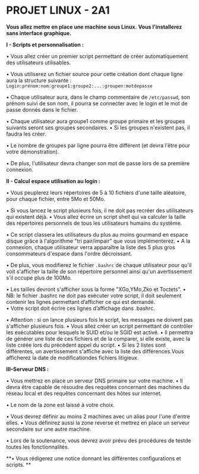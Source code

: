 # PROJET LINUX - 2A1

**Vous allez mettre en place une machine sous Linux.**
**Vous l'installerez sans interface graphique.**


**I - Scripts et personnalisation :**

• Vous  allez  créer  un  premier  script  permettant  de  créer automatiquement des utilisateurs utilisables.  

• Vous  utiliserez  un  fichier source  pour  cette  création dont  chaque  ligne  aura  la structure suivante :
`Login:prénom:nom:groupe1:groupe2:...:groupen:motdepasse`

• Chaque utilisateur aura, dans le champ commentaire de `/etc/passwd`, son prénom suivi de son nom, 
il pourra se connecter avec le login et le mot de passe donnés dans le fichier. 

• Chaque  utilisateur aura  groupe1  comme  groupe  primaire  et  les  groupes  suivants  seront  ses groupes  secondaires. 
• Si  les  groupes  n'existent  pas,  il  faudra  les  créer.  

• Le  nombre  de  groupes par ligne pourra être différent (et devra l'être pour votre démonstration).

• De plus, l'utilisateur devra changer son mot de passe lors de sa première connexion.

**II - Calcul espace utilisation au login :**

• Vous  peuplerez  leurs  répertoires  de  5  à  10  fichiers  d'une  taille  aléatoire,  pour  chaque  fichier, entre 5Mo et 50Mo.

• Si vous lancez le script plusieurs fois, il ne doit pas recréer des utilisateurs qui existent déjà.
• Vous  allez  écrire  un  script  shell  qui  va  calculer  la  taille  des  répertoires  personnels  de  tous  les utilisateurs humains du système.

• Ce  script  classera  les  utilisateurs  du  plus  au  moins  gourmand  en  espace  disque  grâce  à l'algorithme "tri pair/impair" que vous implémenterez.
• A la connexion, chaque utilisateur verra apparaître la liste des 5 plus gros consommateurs d'espace dans l'ordre décroissant.

• De plus, vous modifierez le fichier `.bashrc` de chaque utilisateur pour qu'il voit s'afficher la taille de son répertoire personnel ainsi qu'un avertissement s'il occupe plus de 100Mo.

• Les tailles devront s'afficher sous la forme "XGo,YMo,Zko et Toctets".
• NB:  le  fichier  .bashrc  ne  doit  pas exécuter  votre  script,  il  doit  seulement  contenir  les  lignes permettant  d’afficher  ce  qui  est  demandé.  
• Votre  script  doit  écrire  ces  lignes  d’affichage  dans .bashrc.

• Attention : si on lance plusieurs fois le script, les messages ne doivent pas s'afficher plusieurs fois.
• Vous  allez  créer  un  script permettant  de  contrôler  les  exécutables  pour  lesquels  le  SUID et/ou le SGID est activé. 
• Il permettra de générer une liste de ces fichiers et de la comparer, si elle existe, avec la liste créée lors du précédent appel du script.
• Si les 2 listes sont différentes, un avertissement s'affiche avec la liste des différences.Vous afficherez la date de modificationdes fichiers litigieux.


**III–Serveur DNS :**

• Vous mettrez  en place un  serveur  DNS primaire  sur  votre machine.
• Il devra être capable de résoudre des  requêtes  concernant  des  machines  du  réseau  local  et  des  requêtes  concernant  des  hôtes  sur internet. 

• Le nom de la zone est laissé à votre choix.

• Vous devrez définir au moins 2 machines avec un alias pour l'une d'entre elles.
• Vous définirez aussi la zone reverse et mettrez en place un serveur secondaire sur une autre machine.

• Lors  de  la  soutenance, vous  devrez  avoir  prévu  des  procédures  de  testde  toutes  les fonctionnalités. 

**• Vous  rédigerez  une  notice  donnant  les  différentes  configurations  et  scripts. **
